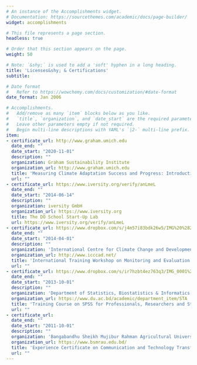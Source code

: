 ```yaml
---
# An instance of the Accomplishments widget.
# Documentation: https://sourcethemes.com/academic/docs/page-builder/
widget: accomplishments

# This file represents a page section.
headless: true

# Order that this section appears on the page.
weight: 50

# Note: `&shy;` is used to add a 'soft' hyphen in a long heading.
title: 'Licenses&shy; & Certifications'
subtitle:

# Date format
#   Refer to https://wowchemy.com/docs/customization/#date-format
date_format: Jan 2006

# Accomplishments.
#   Add/remove as many `item` blocks below as you like.
#   `title`, `organization`, and `date_start` are the required parameters.
#   Leave other parameters empty if not required.
#   Begin multi-line descriptions with YAML's `|2-` multi-line prefix.
item:
- certificate_url: http://www.graham.umich.edu
  date_end: ""
  date_start: "2020-11-01"
  description: ""
  organization: Graham Sustainability Institute 
  organization_url: http://www.graham.umich.edu
  title: 'Measuring Climate Adaptation Success and Progress: Introduction to the Resilience Metrics'
  url: ""
- certificate_url: https://www.iversity.org/verify/anLmeL
  date_end: ""
  date_start: "2014-06-14"
  description: ""
  organization: iversity GmbH
  organization_url: https://www.iversity.org
  title: The DO School Start-Up Lab
  url: https://www.iversity.org/verify/anLmeL
- certificate_url: https://www.dropbox.com/s/j4m57i83bdk26w5/IMG%20%282%29.jpg
  date_end: ""
  date_start: "2014-04-01"
  description: ""
  organization: 'International Centre for Climate Change and Development (ICCCAD)'
  organization_url: http://www.icccad.net/
  title: 'International Training Workshop on Monitoring and Evaluation (M&E) for Community Based Adaptation (CBA)'
  url: ""
- certificate_url: https://www.dropbox.com/s/ir7hzbt4ez763q3/IMG_0001%20%282%29.jpg
  date_end: ""
  date_start: "2013-10-01"
  description: ""
  organization: 'Department of Statistics, Biostatistics & Informatics, University of Dhaka, Bangladesh'
  organization_url: https://www.du.ac.bd/academic/department_item/STA
  title: 'Training Course on SPSS for Professionals, Researchers and Students'
  url: ""
- certificate_url: 
  date_end: ""
  date_start: "2011-10-01"
  description: ""
  organization: 'Bangabandhu Sheikh Mujibur Rahman Agricultural University'
  organization_url: https://www.bsmrau.edu.bd/
  title: 'Experience Certificate on Communication and Technology Transfer'
  url: ""
---
```

